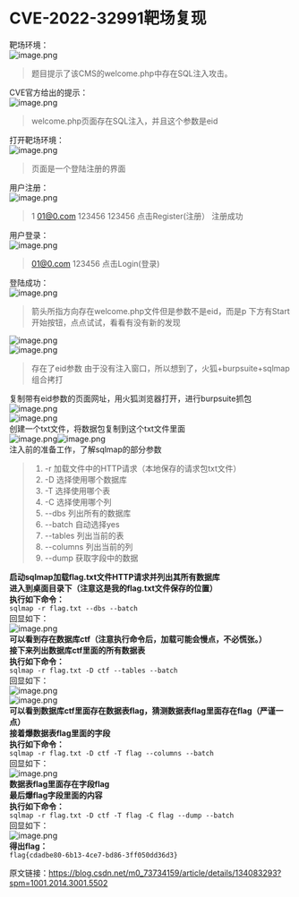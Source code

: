 # CVE-2022-32991靶场复现

靶场环境：<br />![image.png](https://cdn.nlark.com/yuque/0/2023/png/36016220/1698391168977-d9dd1ffd-b597-4c48-8983-b25a7594863a.png#averageHue=%23242b41&clientId=ua93c8982-2c16-4&from=paste&height=683&id=uefea2e23&originHeight=854&originWidth=1525&originalType=binary&ratio=1.25&rotation=0&showTitle=false&size=156268&status=done&style=none&taskId=ud8992b20-9651-4320-99b2-fe74ea83465&title=&width=1220)
> 题目提示了该CMS的welcome.php中存在SQL注入攻击。

CVE官方给出的提示：<br />![image.png](https://cdn.nlark.com/yuque/0/2023/png/36016220/1698391542348-6b3c5766-2e18-400f-9335-023601fa65a6.png#averageHue=%2388b563&clientId=ua93c8982-2c16-4&from=paste&height=711&id=u7b402201&originHeight=889&originWidth=1897&originalType=binary&ratio=1.25&rotation=0&showTitle=false&size=169157&status=done&style=none&taskId=u389696ca-e6bc-4bb8-8e8f-05434362234&title=&width=1517.6)
> welcome.php页面存在SQL注入，并且这个参数是eid

打开靶场环境：<br />![image.png](https://cdn.nlark.com/yuque/0/2023/png/36016220/1698391792461-4dd75298-b543-4f01-b243-a47e645d58d8.png#averageHue=%23525251&clientId=ua93c8982-2c16-4&from=paste&height=753&id=uc2334ce5&originHeight=941&originWidth=1911&originalType=binary&ratio=1.25&rotation=0&showTitle=false&size=600876&status=done&style=none&taskId=uc8c707d0-8aa0-4bde-8fd0-237220af11e&title=&width=1528.8)
> 页面是一个登陆注册的界面

用户注册：<br />![image.png](https://cdn.nlark.com/yuque/0/2023/png/36016220/1698391971723-d81cc462-32f8-4722-b408-ddc3529912b5.png#averageHue=%236c6c6b&clientId=ua93c8982-2c16-4&from=paste&height=747&id=uff52efea&originHeight=934&originWidth=1878&originalType=binary&ratio=1.25&rotation=0&showTitle=false&size=440516&status=done&style=none&taskId=uda5dfb8a-1518-4f59-ac9a-357409aacc3&title=&width=1502.4)
> 1
> 01@0.com
> 123456
> 123456
> 点击Register(注册）
> 注册成功

用户登录：<br />![image.png](https://cdn.nlark.com/yuque/0/2023/png/36016220/1698392195911-d80521f1-144b-43d9-b394-7336c674b930.png#averageHue=%23616060&clientId=ua93c8982-2c16-4&from=paste&height=746&id=u3c32fe77&originHeight=932&originWidth=1903&originalType=binary&ratio=1.25&rotation=0&showTitle=false&size=482060&status=done&style=none&taskId=u2c707ec1-f9bc-4809-b271-2171190a7d3&title=&width=1522.4)
> 01@0.com
> 123456
> 点击Login(登录)

登陆成功：<br />![image.png](https://cdn.nlark.com/yuque/0/2023/png/36016220/1698392458601-c07898a4-1fd7-4755-bf6d-fc6f43d16d6c.png#averageHue=%230b9164&clientId=ua93c8982-2c16-4&from=paste&height=838&id=ue2b21ac0&originHeight=1047&originWidth=1920&originalType=binary&ratio=1.25&rotation=0&showTitle=false&size=68244&status=done&style=none&taskId=u96493203-f850-4e5d-87fe-77c5a595b06&title=&width=1536)
> 箭头所指方向存在welcome.php文件但是参数不是eid，而是p
> 下方有Start开始按钮，点点试试，看看有没有新的发现

![image.png](https://cdn.nlark.com/yuque/0/2023/png/36016220/1698392812414-f02d78f5-6fca-47a0-9f8e-50d46ead7db6.png#averageHue=%230b9164&clientId=ua93c8982-2c16-4&from=paste&height=851&id=ufead1465&originHeight=1064&originWidth=1914&originalType=binary&ratio=1.25&rotation=0&showTitle=false&size=63744&status=done&style=none&taskId=u7c3b69cf-2fbb-4ec4-a8ea-451e91b1016&title=&width=1531.2)<br />![image.png](https://cdn.nlark.com/yuque/0/2023/png/36016220/1698392864822-255d44d8-1412-453a-b1d6-5dc967c28d68.png#averageHue=%230b9164&clientId=ua93c8982-2c16-4&from=paste&height=849&id=ua201c533&originHeight=1061&originWidth=1918&originalType=binary&ratio=1.25&rotation=0&showTitle=false&size=68108&status=done&style=none&taskId=u9ebb476d-1ffb-4d0f-9ede-789dbe6fdee&title=&width=1534.4)
> 存在了eid参数
> 由于没有注入窗口，所以想到了，火狐+burpsuite+sqlmap组合拷打

复制带有eid参数的页面网址，用火狐浏览器打开，进行burpsuite抓包<br />![image.png](https://cdn.nlark.com/yuque/0/2023/png/36016220/1698393233588-914e8824-9f61-4493-9b21-5c59048195da.png#averageHue=%230c9064&clientId=ua93c8982-2c16-4&from=paste&height=727&id=u66c84e69&originHeight=909&originWidth=1661&originalType=binary&ratio=1.25&rotation=0&showTitle=false&size=621925&status=done&style=none&taskId=uc3d812fa-1194-406e-994d-5eceb60f042&title=&width=1328.8)<br />![image.png](https://cdn.nlark.com/yuque/0/2023/png/36016220/1698393280173-a158f038-7ffd-4a37-9a15-7e0bf1804cee.png#averageHue=%23797351&clientId=ua93c8982-2c16-4&from=paste&height=719&id=u79c922d1&originHeight=899&originWidth=1599&originalType=binary&ratio=1.25&rotation=0&showTitle=false&size=472705&status=done&style=none&taskId=u34b74877-25d2-45bd-9070-d17114717e8&title=&width=1279.2)<br />创建一个txt文件，将数据包复制到这个txt文件里面<br />![image.png](https://cdn.nlark.com/yuque/0/2023/png/36016220/1698393383124-d84a3157-bc6a-4260-ae7e-52c5e2718a70.png#averageHue=%231c203a&clientId=ua93c8982-2c16-4&from=paste&height=717&id=u9bfb2fc8&originHeight=896&originWidth=1454&originalType=binary&ratio=1.25&rotation=0&showTitle=false&size=855653&status=done&style=none&taskId=ued2f68c3-80ee-46eb-96ca-fc8ab7726e3&title=&width=1163.2)![image.png](https://cdn.nlark.com/yuque/0/2023/png/36016220/1698393911003-d83c4de7-8c37-40ed-b785-af17a197b2c5.png#averageHue=%231b1d28&clientId=ua93c8982-2c16-4&from=paste&height=714&id=u99f72faf&originHeight=893&originWidth=1642&originalType=binary&ratio=1.25&rotation=0&showTitle=false&size=423140&status=done&style=none&taskId=uc85e1b54-92cc-46d2-b46c-c9201fcad9e&title=&width=1313.6)<br />注入前的准备工作，了解sqlmap的部分参数
> 1. -r 加载文件中的HTTP请求（本地保存的请求包txt文件）
> 2. -D 选择使用哪个数据库
> 3. -T 选择使用哪个表
> 4. -C 选择使用哪个列
> 5. --dbs 列出所有的数据库
> 6. --batch 自动选择yes
> 7. --tables 列出当前的表
> 8. --columns 列出当前的列
> 9. --dump 获取字段中的数据

**启动sqlmap加载flag.txt文件HTTP请求并列出其所有数据库**<br />**进入到桌面目录下（注意这是我的flag.txt文件保存的位置）**<br />**执行如下命令：**<br />`sqlmap -r flag.txt --dbs --batch`<br />回显如下：<br />![image.png](https://cdn.nlark.com/yuque/0/2023/png/36016220/1698407128776-06b08a44-1d47-48db-af31-5e8d5543fe29.png#averageHue=%231c1e26&clientId=ua93c8982-2c16-4&from=paste&height=683&id=u528db8a1&originHeight=854&originWidth=1661&originalType=binary&ratio=1.25&rotation=0&showTitle=false&size=415792&status=done&style=none&taskId=u2ea07427-719f-4699-962a-9152cce1860&title=&width=1328.8)<br />**可以看到存在数据库ctf（注意执行命令后，加载可能会慢点，不必慌张。）**<br />**接下来列出数据库ctf里面的所有数据表**<br />**执行如下命令：**<br />`sqlmap -r flag.txt -D ctf --tables --batch`<br />回显如下：<br />![image.png](https://cdn.nlark.com/yuque/0/2023/png/36016220/1698407428057-f78c2ce7-cfa9-4aee-ac67-5d3cddb0ba4d.png#averageHue=%231c1f26&clientId=ua93c8982-2c16-4&from=paste&height=692&id=u673d87b6&originHeight=865&originWidth=1661&originalType=binary&ratio=1.25&rotation=0&showTitle=false&size=433722&status=done&style=none&taskId=u0d06371d-ef0e-40bf-a800-c0621d72830&title=&width=1328.8)<br />![image.png](https://cdn.nlark.com/yuque/0/2023/png/36016220/1698407504322-076b7257-5b11-4408-bf9e-2741ebed3620.png#averageHue=%231c1e26&clientId=ua93c8982-2c16-4&from=paste&height=685&id=u782cf460&originHeight=856&originWidth=1650&originalType=binary&ratio=1.25&rotation=0&showTitle=false&size=402839&status=done&style=none&taskId=u7f1d5903-b684-47aa-b69b-a213e38985b&title=&width=1320)<br />**可以看到数据库ctf里面存在数据表flag，猜测数据表flag里面存在flag（严谨一点）**<br />**接着爆数据表flag里面的字段**<br />**执行如下命令：**<br />`sqlmap -r flag.txt -D ctf -T flag --columns --batch`<br />回显如下：<br />![image.png](https://cdn.nlark.com/yuque/0/2023/png/36016220/1698407773732-b8740606-49e4-471c-9c33-9fed9721804c.png#averageHue=%231c1e26&clientId=ua93c8982-2c16-4&from=paste&height=687&id=ua949a307&originHeight=859&originWidth=1632&originalType=binary&ratio=1.25&rotation=0&showTitle=false&size=417358&status=done&style=none&taskId=u16e225ab-9f7f-4e22-b229-9b93128505c&title=&width=1305.6)<br />**数据表flag里面存在字段flag**<br />**最后爆flag字段里面的内容**<br />**执行如下命令：**<br />`sqlmap -r flag.txt -D ctf -T flag -C flag --dump --batch`<br />回显如下：<br />![image.png](https://cdn.nlark.com/yuque/0/2023/png/36016220/1698407990838-6ce051b0-d835-41ac-a77f-26302c6c971c.png#averageHue=%231c1e26&clientId=ua93c8982-2c16-4&from=paste&height=680&id=udbd6f0a4&originHeight=850&originWidth=1648&originalType=binary&ratio=1.25&rotation=0&showTitle=false&size=417703&status=done&style=none&taskId=u9bc8b9f6-2293-43a7-800c-e733072ef37&title=&width=1318.4)<br />**得出flag：**<br />`flag{cdadbe80-6b13-4ce7-bd86-3ff050dd36d3}`

原文链接：https://blog.csdn.net/m0_73734159/article/details/134083293?spm=1001.2014.3001.5502


